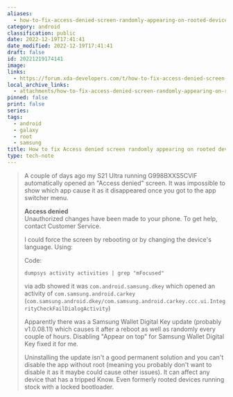 ```yaml
---
aliases:
  - how-to-fix-access-denied-screen-randomly-appearing-on-rooted-devices
category: android
classification: public
date: 2022-12-19T17:41:41
date_modified: 2022-12-19T17:41:41
draft: false
id: 20221219174141
image: 
links:
  - https://forum.xda-developers.com/t/how-to-fix-access-denied-screen-randomly-appearing-on-rooted-devices.4503767/
local_archive_links:
  - attachments/how-to-fix-access-denied-screen-randomly-appearing-on-rooted-devices.html
pinned: false
print: false
series: 
tags:
  - android
  - galaxy
  - root
  - samsung
title: How to fix Access denied screen randomly appearing on rooted devices
type: tech-note
---
```


> A couple of days ago my S21 Ultra running G998BXXS5CVIF automatically opened an "Access denied" screen. It was impossible to show which app cause it as it disappeared once you got to the app switcher menu.  
>   
> 
> **Access denied**  
> Unauthorized changes have been made to your phone. To get help, contact Customer Service.
>   
> I could force the screen by rebooting or by changing the device's language. Using:  
> 
> Code:
> 
> ```
> dumpsys activity activities | grep "mFocused"
> ```
> 
> via adb showed it was `com.android.samsung.dkey` which opened an activity of `com.samsung.android.carkey` (`com.samsung.android.dkey/com.samsung.android.carkey.ccc.ui.IntegrityCheckFailDialogActivity`)  
>   
> Apparently there was a Samsung Wallet Digital Key update (probably v1.0.08.11) which causes it after a reboot as well as randomly every couple of hours. Disabling "Appear on top" for Samsung Wallet Digital Key fixed it for me.  
>   
> Uninstalling the update isn't a good permanent solution and you can't disable the app without root (meaning you probably don't want to disable it as it maybe could cause other issues). It can affect any device that has a tripped Know. Even formerly rooted devices running stock with a locked bootloader.